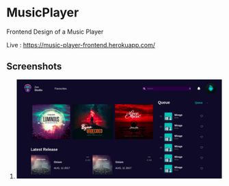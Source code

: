 # MusicPlayer

Frontend Design of a Music Player

Live : https://music-player-frontend.herokuapp.com/

## Screenshots

1. ![Alt Text](https://github.com/jaguar-paw33/MusicPlayer/blob/master/Screenshots/Screenshot%20from%202021-07-26%2014-11-18.png)
